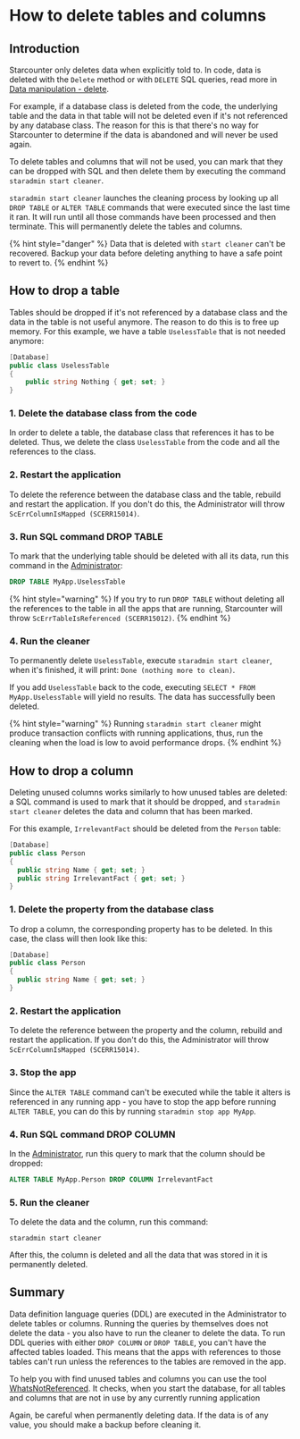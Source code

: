 # How to delete tables and columns

## Introduction

Starcounter only deletes data when explicitly told to. In code, data is deleted with the `Delete` method or with `DELETE` SQL queries, read more in [Data manipulation - delete](../topic-guides/database/data-manipulation.md#delete). 

For example, if a database class is deleted from the code, the underlying table and the data in that table will not be deleted even if it's not referenced by any database class. The reason for this is that there's no way for Starcounter to determine if the data is abandoned and will never be used again. 

To delete tables and columns that will not be used, you can mark that they can be dropped with SQL and then delete them by executing the command `staradmin start cleaner`.

`staradmin start cleaner` launches the cleaning process by looking up all `DROP TABLE` or `ALTER TABLE` commands that were executed since the last time it ran. It will run until all those commands have been processed and then terminate. This will permanently delete the tables and columns.

{% hint style="danger" %}
Data that is deleted with `start cleaner` can't be recovered. Backup your data before deleting anything to have a safe point to revert to. 
{% endhint %}

## How to drop a table

Tables should be dropped if it's not referenced by a database class and the data in the table is not useful anymore. The reason to do this is to free up memory. For this example, we have a table `UselessTable` that is not needed anymore:

```csharp
[Database] 
public class UselessTable
{
    public string Nothing { get; set; }
}
```

### 1. Delete the database class from the code

In order to delete a table, the database class that references it has to be deleted. Thus, we delete the class `UselessTable` from the code and all the references to the class.

### 2. Restart the application

To delete the reference between the database class and the table, rebuild and restart the application. If you don't do this, the Administrator will throw `ScErrColumnIsMapped (SCERR15014)`.

### 3. Run SQL command DROP TABLE

To mark that the underlying table should be deleted with all its data, run this command in the [Administrator](): 

```sql
DROP TABLE MyApp.UselessTable
```

{% hint style="warning" %}
If you try to run `DROP TABLE` without deleting all the references to the table in all the apps that are running, Starcounter will throw  `ScErrTableIsReferenced (SCERR15012)`. 
{% endhint %}

### 4. Run the cleaner

To permanently delete `UselessTable`, execute `staradmin start cleaner`, when it's finished, it will print:  `Done (nothing more to clean)`.

If you add `UselessTable` back to the code, executing `SELECT * FROM MyApp.UselessTable` will yield no results. The data has successfully been deleted.

{% hint style="warning" %}
Running `staradmin start cleaner` might produce transaction conflicts with running applications, thus, run the cleaning when the load is low to avoid performance drops.
{% endhint %}

## How to drop a column

Deleting unused columns works similarly to how unused tables are deleted: a SQL command is used to mark that it should be dropped, and `staradmin start cleaner` deletes the data and column that has been marked.

For this example, `IrrelevantFact` should be deleted from the `Person` table:

```csharp
[Database] 
public class Person 
{
  public string Name { get; set; }
  public string IrrelevantFact { get; set; }
}
```

### 1. Delete the property from the database class

To drop a column, the corresponding property has to be deleted. In this case, the class will then look like this:

```csharp
[Database] 
public class Person 
{
  public string Name { get; set; }
}
```

### 2. Restart the application

To delete the reference between the property and the column, rebuild and restart the application. If you don't do this, the Administrator will throw `ScErrColumnIsMapped (SCERR15014)`.

### 3. Stop the app

Since the `ALTER TABLE` command can't be executed while the table it alters is referenced in any running app - you have to stop the app before running `ALTER TABLE`, you can do this by running `staradmin stop app MyApp`.

### 4. Run SQL command DROP COLUMN

In the [Administrator](), run this query to mark that the column should be dropped:

```sql
ALTER TABLE MyApp.Person DROP COLUMN IrrelevantFact
```

### 5. Run the cleaner

To delete the data and the column, run this command:

```text
staradmin start cleaner
```

After this, the column is deleted and all the data that was stored in it is permanently deleted.

## Summary

Data definition language queries \(DDL\) are executed in the Administrator to delete tables or columns. Running the queries by themselves does not delete the data - you also have to run the cleaner to delete the data. To run DDL queries with either `DROP COLUMN` or `DROP TABLE`, you can't have the affected tables loaded. This means that the apps with references to those tables can't run unless the references to the tables are removed in the app.

To help you with find unused tables and columns you can use the tool [WhatsNotReferenced](https://github.com/per-samuelsson/WhatsNotReferenced).  It checks, when you start the database, for all tables and columns that are not in use by any currently running application

Again, be careful when permanently deleting data. If the data is of any value, you should make a backup before cleaning it.



